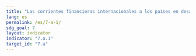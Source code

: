 ```yaml
---
title: "Las corrientes financieras internacionales a los países en desarrollo en apoyo de la investigación y el desarrollo de energías limpias y la producción de energía renovable, incluidos los sistemas híbridos"
lang: es
permalink: /es/7-a-1/
sdg_goal: 7
layout: indicator
indicator: "7.a.1"
target_id: "7.a"
---
```


